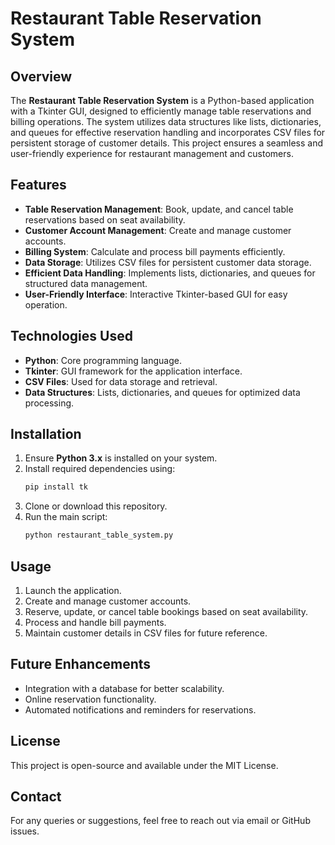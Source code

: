 # Restaurant Table Reservation System

## Overview
The **Restaurant Table Reservation System** is a Python-based application with a Tkinter GUI, designed to efficiently manage table reservations and billing operations. The system utilizes data structures like lists, dictionaries, and queues for effective reservation handling and incorporates CSV files for persistent storage of customer details. This project ensures a seamless and user-friendly experience for restaurant management and customers.

## Features
- **Table Reservation Management**: Book, update, and cancel table reservations based on seat availability.
- **Customer Account Management**: Create and manage customer accounts.
- **Billing System**: Calculate and process bill payments efficiently.
- **Data Storage**: Utilizes CSV files for persistent customer data storage.
- **Efficient Data Handling**: Implements lists, dictionaries, and queues for structured data management.
- **User-Friendly Interface**: Interactive Tkinter-based GUI for easy operation.

## Technologies Used
- **Python**: Core programming language.
- **Tkinter**: GUI framework for the application interface.
- **CSV Files**: Used for data storage and retrieval.
- **Data Structures**: Lists, dictionaries, and queues for optimized data processing.

## Installation
1. Ensure **Python 3.x** is installed on your system.
2. Install required dependencies using:
   ```sh
   pip install tk
   ```
3. Clone or download this repository.
4. Run the main script:
   ```sh
   python restaurant_table_system.py
   ```

## Usage
1. Launch the application.
2. Create and manage customer accounts.
3. Reserve, update, or cancel table bookings based on seat availability.
4. Process and handle bill payments.
5. Maintain customer details in CSV files for future reference.

## Future Enhancements
- Integration with a database for better scalability.
- Online reservation functionality.
- Automated notifications and reminders for reservations.

## License
This project is open-source and available under the MIT License.

## Contact
For any queries or suggestions, feel free to reach out via email or GitHub issues.

